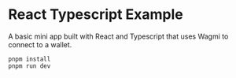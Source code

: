 # React Typescript Example

A basic mini app built with React and Typescript that uses Wagmi to connect to a wallet.

```
pnpm install
pnpm run dev
```
